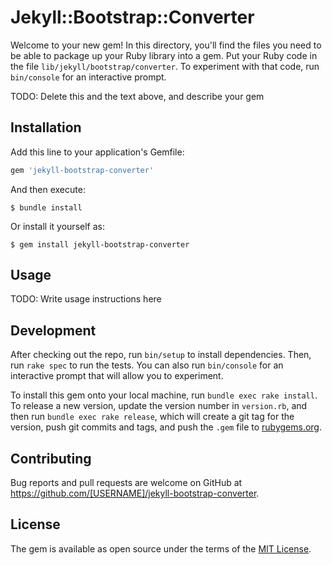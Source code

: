 # Jekyll::Bootstrap::Converter

Welcome to your new gem! In this directory, you'll find the files you need to be able to package up your Ruby library into a gem. Put your Ruby code in the file `lib/jekyll/bootstrap/converter`. To experiment with that code, run `bin/console` for an interactive prompt.

TODO: Delete this and the text above, and describe your gem

## Installation

Add this line to your application's Gemfile:

```ruby
gem 'jekyll-bootstrap-converter'
```

And then execute:

    $ bundle install

Or install it yourself as:

    $ gem install jekyll-bootstrap-converter

## Usage

TODO: Write usage instructions here

## Development

After checking out the repo, run `bin/setup` to install dependencies. Then, run `rake spec` to run the tests. You can also run `bin/console` for an interactive prompt that will allow you to experiment.

To install this gem onto your local machine, run `bundle exec rake install`. To release a new version, update the version number in `version.rb`, and then run `bundle exec rake release`, which will create a git tag for the version, push git commits and tags, and push the `.gem` file to [rubygems.org](https://rubygems.org).

## Contributing

Bug reports and pull requests are welcome on GitHub at https://github.com/[USERNAME]/jekyll-bootstrap-converter.


## License

The gem is available as open source under the terms of the [MIT License](https://opensource.org/licenses/MIT).
